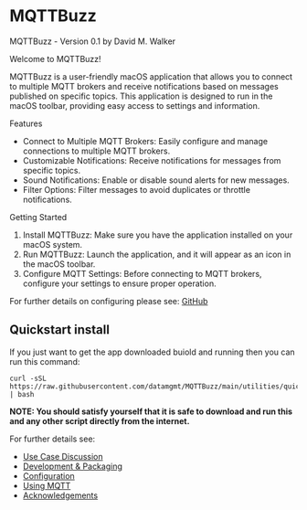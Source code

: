 # MQTTBuzz

MQTTBuzz - Version 0.1 by David M. Walker

Welcome to MQTTBuzz!

MQTTBuzz is a user-friendly macOS application that allows you to connect to multiple MQTT brokers and receive notifications based on messages published on specific topics. This application is designed to run in the macOS toolbar, providing easy access to settings and information.

Features

 * Connect to Multiple MQTT Brokers: Easily configure and manage connections to multiple MQTT brokers.
 * Customizable Notifications: Receive notifications for messages from specific topics.
 * Sound Notifications: Enable or disable sound alerts for new messages.
 * Filter Options: Filter messages to avoid duplicates or throttle notifications.

Getting Started

 1. Install MQTTBuzz: Make sure you have the application installed on your macOS system.
 2.	Run MQTTBuzz: Launch the application, and it will appear as an icon in the macOS toolbar.
 3.	Configure MQTT Settings: Before connecting to MQTT brokers, configure your settings to ensure proper operation.

For further details on configuring please see: [GitHub](https://github.com/datamgmt/MQTTBuzz)

## Quickstart install

If you just want to get the app downloaded buiold and running then you can run this command:
```
curl -sSL https://raw.githubusercontent.com/datamgmt/MQTTBuzz/main/utilities/quickstart | bash
```
**NOTE: 
You should satisfy yourself that it is safe to download and run this and any other script directly from the internet.**

For further details see:

 *  [Use Case Discussion](https://github.com/datamgmt/MQTTBuzz/blob/main/UseCase.md)
 *  [Development & Packaging](https://github.com/datamgmt/MQTTBuzz/blob/main/Development.md)
 *  [Configuration](https://github.com/datamgmt/MQTTBuzz/blob/main/Configuration.md)
 *  [Using MQTT](https://github.com/datamgmt/MQTTBuzz/blob/main/Using.md)
 *  [Acknowledgements](https://github.com/datamgmt/MQTTBuzz/blob/main/Acknowledgements.md)
